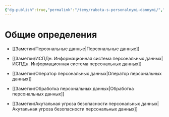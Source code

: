 ```yaml
---
{"dg-publish":true,"permalink":"/temy/rabota-s-personalnymi-dannymi/","dgHomeLink":true,"dgPassFrontmatter":false}
---
```


# Общие определения
- [[Заметки/Персональные данные|Персональные данные]]
- [[Заметки/ИСПДн. Информационная система персональных данных|ИСПДн. Информационная система персональных данных]]
- [[Заметки/Оператор персональных данных|Оператор персональных данных]]
- [[Заметки/Обработка персональных данных|Обработка персональных данных]]

- [[Заметки/Акутальная угроза безопасности персональных данных|Акутальная угроза безопасности персональных данных]]